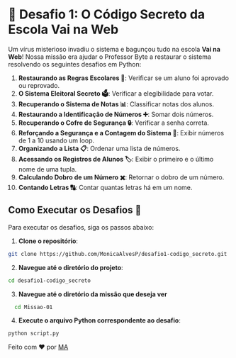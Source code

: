 # 📌 Desafio 1: O Código Secreto da Escola Vai na Web
Um vírus misterioso invadiu o sistema e bagunçou tudo na escola **Vai na Web**! Nossa missão era ajudar o Professor Byte a restaurar o sistema resolvendo os seguintes desafios em Python:

1. **Restaurando as Regras Escolares 📝**: Verificar se um aluno foi aprovado ou reprovado.
2. **O Sistema Eleitoral Secreto 🗳️**: Verificar a elegibilidade para votar.
3. **Recuperando o Sistema de Notas 📊**: Classificar notas dos alunos.
4. **Restaurando a Identificação de Números ➕**: Somar dois números.
5. **Recuperando o Cofre de Segurança 🔒**: Verificar a senha correta.
6. **Reforçando a Segurança e a Contagem do Sistema 🔢**: Exibir números de 1 a 10 usando um loop.
7. **Organizando a Lista 📋**: Ordenar uma lista de números.
8. **Acessando os Registros de Alunos 🏷️**: Exibir o primeiro e o último nome de uma tupla.
9. **Calculando Dobro de um Número ✖️**: Retornar o dobro de um número.
10. **Contando Letras 🔠**: Contar quantas letras há em um nome.

## Como Executar os Desafios 🚀

Para executar os desafios, siga os passos abaixo:

1. **Clone o repositório**:
  ```bash
  git clone https://github.com/MonicaAlvesP/desafio1-codigo_secreto.git
  ```
2. **Navegue até o diretório do projeto**:
  ```bash
  cd desafio1-codigo_secreto
  ```
3. **Navegue até o diretório da missão que deseja ver**
```bash
  cd Missao-01
```
4. **Execute o arquivo Python correspondente ao desafio**:
  ```bash
  python script.py
  ```

Feito com ❤️ por [MA](https://github.com/MonicaAlvesP)
